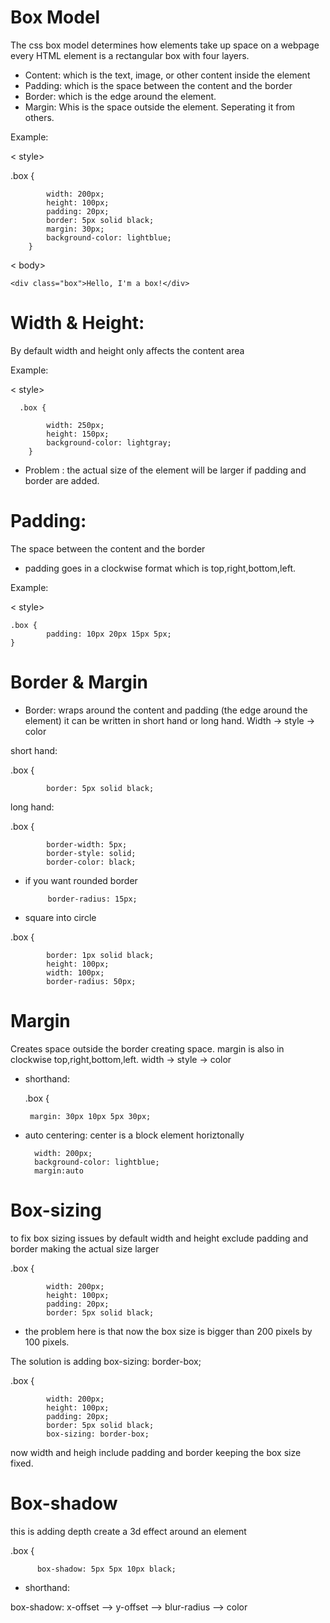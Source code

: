 # Box Model 
The css box model determines how elements take up space on a webpage 
every HTML element is a rectangular box with four layers.
- Content: which is the text, image, or other content inside the element
- Padding: which is the space between the content and the border
- Border: which is the edge around the element.
- Margin: Whis is the space outside the element. Seperating it from others.


Example: 

< style>

   .box {

            width: 200px;
            height: 100px;
            padding: 20px;
            border: 5px solid black;
            margin: 30px;
            background-color: lightblue;
        }

< body>

    <div class="box">Hello, I'm a box!</div>


# Width & Height:
By default width and height only affects the content area 

Example: 

< style>

      .box {
        
            width: 250px;
            height: 150px;
            background-color: lightgray;
        }

- Problem : the actual size of the element will be larger if padding and border are added.     

# Padding:
The space between the content and the border 
- padding goes in a clockwise format which is top,right,bottom,left.

Example:

< style>

    .box {
            padding: 10px 20px 15px 5px;
    }

# Border & Margin
- Border: wraps around the content and padding (the edge around the element)
it can be written in short hand or long hand. Width -> style -> color

short hand:

.box {

            border: 5px solid black;

long hand: 

.box {

            border-width: 5px;
            border-style: solid;
            border-color: black; 

 - if you want rounded border    

            border-radius: 15px;      

 - square into circle

 .box {

            border: 1px solid black;
            height: 100px;
            width: 100px;
            border-radius: 50px;    

# Margin 
Creates space outside the border creating space. margin is also in clockwise top,right,bottom,left. width -> style -> color


- shorthand:

    .box {

       margin: 30px 10px 5px 30px;    

- auto centering: center is a block element horiztonally

        width: 200px;
        background-color: lightblue;
        margin:auto

# Box-sizing
to fix box sizing issues by default width and height exclude padding and border making the actual size larger 

.box {

            width: 200px;
            height: 100px;
            padding: 20px;
            border: 5px solid black;

- the problem here is that now the box size is bigger than 200 pixels by 100 pixels.

The solution is adding box-sizing: border-box;

.box { 
              
            width: 200px;
            height: 100px;
            padding: 20px;
            border: 5px solid black;
            box-sizing: border-box;

 now width and heigh include padding and border keeping the box size fixed.

# Box-shadow 
this is adding depth create a 3d effect around an element

.box {

          box-shadow: 5px 5px 10px black;

- shorthand:

box-shadow: x-offset -->  y-offset -->  blur-radius -->  color          




       

